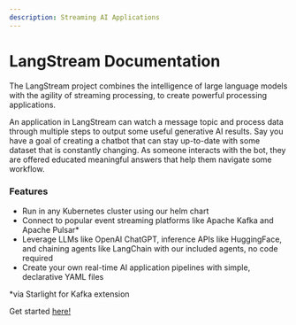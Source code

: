 ```yaml
---
description: Streaming AI Applications
---
```


# LangStream Documentation

The LangStream project combines the intelligence of large language models with the agility of streaming processing, to create powerful processing applications.

An application in LangStream can watch a message topic and process data through multiple steps to output some useful generative AI results. Say you have a goal of creating a chatbot that can stay up-to-date with some dataset that is constantly changing. As someone interacts with the bot, they are offered educated meaningful answers that help them navigate some workflow.

### Features

* Run in any Kubernetes cluster using our helm chart
* Connect to popular event streaming platforms like Apache Kafka and Apache Pulsar\*
* Leverage LLMs like OpenAI ChatGPT, inference APIs like HuggingFace, and chaining agents like LangChain with our included agents, no code required
* Create your own real-time AI application pipelines with simple, declarative YAML files

\*via Starlight for Kafka extension

Get started [here!](installation/kubernetes.md)
